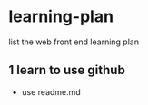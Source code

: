# learning-plan
list the web front end learning plan 

## 1 learn to use github <br>
 * use readme.md<br>

